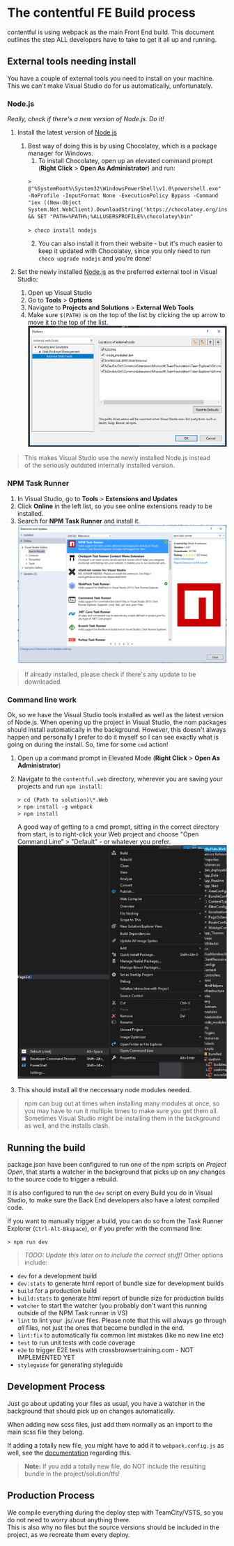 # The contentful FE Build process

contentful is using webpack as the main Front End build. This document outlines the step
ALL developers have to take to get it all up and running.

## External tools needing install

You have a couple of external tools you need to install on your machine. This we can't make
Visual Studio do for us automatically, unfortunately.

### Node.js

*Really, check if there's a new version of Node.js. Do it!*

1. Install the latest version of [Node.js]( https://www.nodejs.org/)
    1. Best way of doing this is by using Chocolatey, which is a package manager for Windows.
        1. To install Chocolatey, open up an elevated command prompt (**Right Click** > **Open As Administrator**) and run:
        ```console
        > @"%SystemRoot%\System32\WindowsPowerShell\v1.0\powershell.exe" -NoProfile -InputFormat None -ExecutionPolicy Bypass -Command "iex ((New-Object System.Net.WebClient).DownloadString('https://chocolatey.org/install.ps1'))" && SET "PATH=%PATH%;%ALLUSERSPROFILE%\chocolatey\bin"

        > choco install nodejs
        ```
        2. You can also install it from their website - but it's much easier to keep it updated with Chocolatey, since you only need to run `choco upgrade nodejs` and you're done!

2. Set the newly installed [Node.js](https://www.nodejs.org/) as the preferred external tool in Visual Studio:
    1. Open up Visual Studio
    2. Go to **Tools** > **Options**
    3. Navigate to **Projects and Solutions** > **External Web Tools**
    4. Make sure `$(PATH)` is on the top of the list by clicking the up arrow to move it to the top of the list.
    ![Image of External Web Tools setup](https://raw.githubusercontent.com/wazp/fe-template/master/doc/vs_tools.png)
    
>This makes Visual Studio use the newly installed Node.js instead  
>of the seriously outdated internally installed version.

### NPM Task Runner

1. In Visual Studio, go to **Tools** > **Extensions and Updates**
2. Click **Online** in the left list, so you see online extensions ready to be installed.
3. Search for **NPM Task Runner** and install it.
![Image of External Web Tools setup](https://raw.githubusercontent.com/wazp/fe-template/master/doc/vs_npm_runner.png)
>If already installed, please check if there's any update to be downloaded.

### Command line work

Ok, so we have the Visual Studio tools installed as well as the latest version of Node.js. When opening up the project in Visual Studio, the
nom packages should install automatically in the background. However, this doesn't always happen and personally I prefer to do it myself so I can see
exactly what is going on during the install. So, time for some `cmd` action!

1. Open up a command prompt in Elevated Mode (**Right Click** > **Open As Administrator**)
2. Navigate to the `contentful.web` directory, wherever you are saving your projects and run `npm install`:
   ```console
   > cd (Path to solution)\*.Web
   > npm install -g webpack
   > npm install
   ```
   A good way of getting to a cmd prompt, sitting in the correct directory from start, is to right-click your Web project and choose "Open Command Line" > "Default" - or whatever you prefer.
   ![Image of Open Command Line](https://raw.githubusercontent.com/wazp/fe-template/master/doc/vs_open_command.png)
   
3. This should install all the neccessary node modules needed.
>npm can bug out at times when installing many modules at once, so you may have to run it multiple times to make sure you get them all. Sometimes Visual Studio might be installing them in the background as well, and the installs clash.

## Running the build

package.json have been configured to run one of the npm scripts on *Project Open*, that starts a watcher in the background
that picks up on any changes to the source code to trigger a rebuild.

It is also configured to run the `dev` script on every Build you do in Visual Studio, to make sure the Back End developers
also have a latest compiled code.

If you want to manually trigger a build, you can do so from the Task Runner Explorer (`Ctrl-Alt-Bkspace`), or if you prefer with the command line:
```console
> npm run dev
```
>*TODO: Update this later on to include the correct stuff!*
Other options include:
- `dev` for a development build
- `dev:stats` to generate html report of bundle size for development builds
- `build` for a production build
- `build:stats` to generate html report of bundle size for production builds
- `watcher` to start the watcher (you probably don't want this running outside of the NPM Task runner in VS)
- `lint` to lint your .js/.vue files. Please note that this will always go through _all_ files, not just the ones that become bundled in the end.
- `lint:fix` to automatically fix common lint mistakes (like no new line etc)
- `test` to run unit tests with code coverage
- `e2e` to trigger E2E tests with crossbrowsertraining.com - NOT IMPLEMENTED YET
- `styleguide` for generating styleguide

## Development Process

Just go about updating your files as usual, you have a watcher in the background that should pick up on changes automatically.

When adding new scss files, just add them normally as an import to the main scss file they belong.

If adding a totally new file, you might have to add it to `webpack.config.js` as well, see the [documentation](./FE_WebPack.README.md) regarding this.

>**Note:** If you add a totally new file, do NOT include the resulting bundle in the project/solution/tfs!

## Production Process

We compile everything during the deploy step with TeamCity/VSTS, so you do not need to worry about anything there.  
This is also why no files but the source versions should be included in the project, as we recreate them every deploy.
